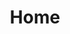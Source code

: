 ---
title: Home
position: 1
layout: home.html

image: images/profile-picture.jpg
name: Louis Lefevre
description: Computer Science student at Goldsmiths, University of London
---